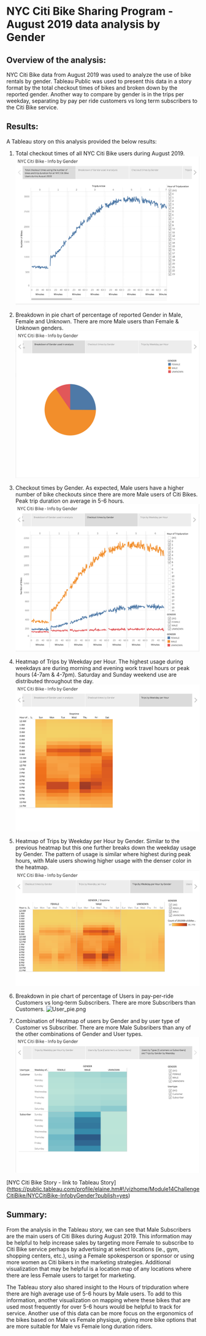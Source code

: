 # NYC Citi Bike Sharing Program - August 2019 data analysis by Gender

## Overview of the analysis: 

NYC Citi Bike data from August 2019 was used to analyze the use of bike rentals by gender.  Tableau Public was used to present this data in a story format by the total checkout times of bikes and broken down by the reported gender.  Another way to compare by gender is in the trips per weekday, separating by pay per ride customers vs long term subscribers to the Citi Bike service.

## Results: 

A Tableau story on this analysis provided the below results:

1. Total checkout times of all NYC Citi Bike users during August 2019.
![Total_checkout.png](/Total_checkout.png)

2. Breakdown in pie chart of percentage of reported Gender in Male, Female and Unknown.  There are more Male users than Female & Unknown genders.
![Gender_pie.png](/Gender_pie.png)

3. Checkout times by Gender.  As expected, Male users have a higher number of bike checkouts since there are more Male users of Citi Bikes.  Peak trip duration on average in 5-6 hours.
![Gender_checkout.png](/Gender_checkout.png)

4. Heatmap of Trips by Weekday per Hour.  The highest usage during weekdays are during morning and evening work travel hours or peak hours (4-7am & 4-7pm).  Saturday and Sunday weekend use are distributed throughout the day.
![Heatmap_weekday.png](/Heatmap_weekday.png)

5. Heatmap of Trips by Weekday per Hour by Gender.  Similar to the previous heatmap but this one further breaks down the weekday usage by Gender.  The pattern of usage is similar where highest during peak hours, with Male users showing higher usage with the denser color in the heatmap.
![Heatmap_gender.png](/Heatmap_gender.png)

6. Breakdown in pie chart of percentage of Users in pay-per-ride Customers vs long-term Subscribers.  There are more Subscribers than Customers.
![User_pie.png](/Users_pie.png)

7. Combination of Heatmap of users by Gender and by user type of Customer vs Subscriber. There are more Male Subsribers than any of the other combinations of Gender and User types. 
![Users_gender.png](/Users_gender.png)

[NYC Citi Bike Story - link to Tableau Story] (https://public.tableau.com/profile/elaine.hm#!/vizhome/Module14ChallengeCitiBike/NYCCitiBike-InfobyGender?publish=yes)

## Summary: 

From the analysis in the Tableau story, we can see that Male Subscribers are the main users of Citi Bikes during August 2019.  This information may be helpful to help increase sales by targeting more Female to subscribe to Citi Bike service perhaps by advertising at select locations (ie., gym, shopping centers, etc.), using a Female spokesperson or sponsor or using more women as Citi bikers in the marketing strategies.  Additional visualization that may be helpful is a location map of any locations where there are less Female users to target for marketing.

The Tableau story also shared insight to the Hours of tripduration where there are high average use of 5-6 hours by Male users.  To add to this information, another visualization on mapping where these bikes that are used most frequently for over 5-6 hours would be helpful to track for service.  Another use of this data can be more focus on the ergonomics of the bikes based on Male vs Female physique, giving more bike options that are more suitable for Male vs Female long duration riders.
